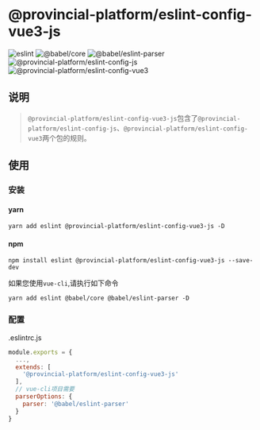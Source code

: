 # @provincial-platform/eslint-config-vue3-js

![eslint](https://img.shields.io/badge/eslint-v7.29.0-blue)
![@babel/core](https://img.shields.io/badge/%40babel%2Fcore-v7.14.8-blue)
![@babel/eslint-parser](https://img.shields.io/badge/%40babel%2Feslint--parser-v7.14.7-blue)
![@provincial-platform/eslint-config-js](https://img.shields.io/badge/%40provincial--platform%2Feslint--config--js-v0.1.5-blue)
![@provincial-platform/eslint-config-vue3](https://img.shields.io/badge/%40provincial--platform%2Feslint--config--vue3-v0.1.2-blue)


## 说明

> `@provincial-platform/eslint-config-vue3-js`包含了`@provincial-platform/eslint-config-js`、`@provincial-platform/eslint-config-vue3`两个包的规则。

## 使用

### 安装

#### yarn
```shell
yarn add eslint @provincial-platform/eslint-config-vue3-js -D
```

#### npm

```shell
npm install eslint @provincial-platform/eslint-config-vue3-js --save-dev
```

如果您使用`vue-cli`,请执行如下命令
```shell
yarn add eslint @babel/core @babel/eslint-parser -D
```

### 配置
.eslintrc.js
```javascript
module.exports = {
  ...,
  extends: [
    '@provincial-platform/eslint-config-vue3-js'
  ],
  // vue-cli项目需要
  parserOptions: {
    parser: '@babel/eslint-parser'
  }
}
```
